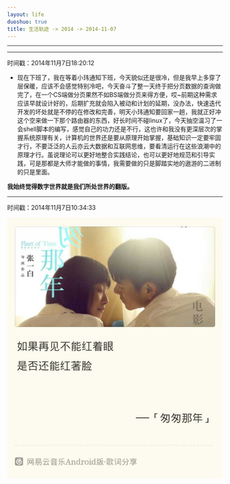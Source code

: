 ```yaml
---
layout: life
duoshuo: true
title: 生活轨迹 -> 2014 -> 2014-11-07
---
```


******

******
时间戳：2014年11月7日18:20:12

  + 现在下班了，我在等着小玮通知下班，今天貌似还是很冷，但是我早上多穿了层保暖，应该不会感觉特别冷吧，今天奋斗了整一天终于把分页数据的查询做完了，在一个CS端做分页果然不如BS端做分页来得方便，哎~前期这种需求应该早就设计好的，后期扩充就会陷入被动和计划的延期，没办法，快速迭代开发的坏处就是不停的在修改和完善，明天小玮通知要回家一趟，我就正好冲这个空来做一下那个路由器的东西，好长时间不碰linux了，今天抽空温习了一会shell脚本的编写，感觉自己的功力还是不行，这也许和我没有更深层次的掌握系统原理有关，计算机的世界还是要从原理开始掌握，基础知识一定要牢固才行，不要泛泛的人云亦云大数据和互联网思维，要看清运行在这些浪潮中的原理才行。虽说理论可以更好地整合实践结论，也可以更好地规范和引导实践，可是那都是大师才能做的事情，我需要做的只是脚踏实地的遨游的二进制的只是里面。
  
  **我始终觉得数字世界就是我们所处世界的翻版。**

******
时间戳：2014年11月7日10:34:33

 ![时间是最好的朋友](/life/2014/2014Res/2014-11-7.jpg)
